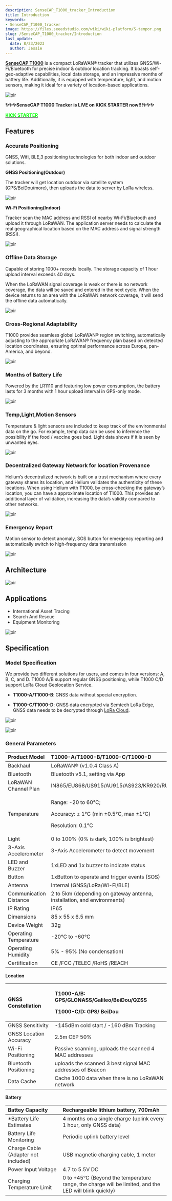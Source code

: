 ```yaml
---
description: SenseCAP_T1000_tracker_Introduction
title: Introduction
keywords:
- SenseCAP_T1000_tracker
image: https://files.seeedstudio.com/wiki/wiki-platform/S-tempor.png
slug: /SenseCAP_T1000_tracker/Introduction
last_update:
  date: 8/23/2023
  author: Jessie
---
```



[**SenseCAP T1000**](https://www.seeedstudio.com/sensecap-t1000-tracker?utm_source=emailsig&utm_medium=emailsig&utm_campaign=emailsig) is a compact LoRaWAN® tracker that utilizes GNSS/Wi-Fi/Bluetooth for precise indoor & outdoor location tracking. It boasts self-geo-adaptive capabilities, local data storage, and an impressive months of battery life. Additionally, it is equipped with temperature, light, and motion sensors, making it ideal for a variety of location-based applications.


<p style={{textAlign: 'center'}}><img src="https://files.seeedstudio.com/wiki/SenseCAP/Tracker/tracker_1.png" alt="pir" width={800} height="auto" /></p>





**✨✨✨SenseCAP T1000 Tracker is LIVE on KICK STARTER now!!!✨✨✨**

<div class="get_one_now_container" style={{textAlign: 'center'}}>
    <a class="get_one_now_item" href="https://www.kickstarter.com/projects/seeed/sensecap-t1000-track-what-you-care-with-no-boundaries?ref=discovery">
            <strong><span><font color={'FFFFFF'} size={"4"}> KICK STARTER </font></span></strong>
    </a>
</div>




## Features

### Accurate Positioning

GNSS, Wifi, BLE,3 positioning technologies for both indoor and outdoor solutions.

**GNSS Positioning(Outdoor)**

The tracker will get location outdoor via satellite system (GPS/BeiDou/more), then uploads the data to server by LoRa wireless.

<p style={{textAlign: 'center'}}><img src="https://files.seeedstudio.com/wiki/SenseCAP/Tracker/located_by_Gnss.png" alt="pir" width={800} height="auto" /></p>

**Wi-Fi Positioning(Indoor)**


Tracker scan the MAC address and RSSI of nearby Wi-Fi/Bluetooth and upload it through LoRaWAN. The application server needs to calculate the real geographical location based on the MAC address and signal strength (RSSI).

<p style={{textAlign: 'center'}}><img src="https://files.seeedstudio.com/wiki/SenseCAP/Tracker/by_wifi.png" alt="pir" width={800} height="auto" /></p>


### Offline Data Storage

Capable of storing 1000+ records locally. The storage capacity of 1 hour upload interval exceeds 40 days.

When the LoRaWAN signal coverage is weak or there is no network coverage, the data will be saved and entered in the next cycle. When the device returns to an area with the LoRaWAN network coverage, it will send the offline data automatically. 



<p style={{textAlign: 'center'}}><img src="https://files.seeedstudio.com/wiki/SenseCAP/Tracker/cache.png" alt="pir" width={800} height="auto" /></p>




### Cross-Regional Adaptability

T1000 provides seamless global LoRaWAN® region switching, automatically adjusting to the appropriate LoRaWAN® frequency plan based on detected location coordinates, ensuring optimal performance across Europe, pan-America, and beyond.

<p style={{textAlign: 'center'}}><img src="https://files.seeedstudio.com/wiki/SenseCAP/Tracker/earth.gif" alt="pir" width={800} height="auto" /></p>


### Months of Battery Life

Powered by the LR1110 and featuring low power consumption, the battery lasts for 3 months with 1 hour upload interval in GPS-only mode.

<p style={{textAlign: 'center'}}><img src="https://files.seeedstudio.com/wiki/SenseCAP/Tracker/battery_life.png" alt="pir" width={800} height="auto" /></p>

### Temp,Light,Motion Sensors

Temperature & light sensors are included to keep track of the environmental data on the go. For example, temp data can be used to inference the possibility if the food / vaccine goes bad. Light data shows if it is seen by unwanted eyes.


<p style={{textAlign: 'center'}}><img src="https://files.seeedstudio.com/wiki/SenseCAP/Tracker/sensor.png" alt="pir" width={800} height="auto" /></p>



### Decentralized Gateway Network for location Provenance

Helium’s decentralized network is built on a trust mechanism where every gateway shares its location, and Helium validates the authenticity of these locations. When using Helium with T1000, by cross-checking the gateway’s location, you can have a approximate location of T1000. This provides an additional layer of validation, increasing the data’s validity compared to other networks.

<p style={{textAlign: 'center'}}><img src="https://files.seeedstudio.com/wiki/SenseCAP/Tracker/helium_map.png" alt="pir" width={800} height="auto" /></p>


### Emergency Report

Motion sensor to detect anomaly, SOS button for emergency reporting and automatically switch to high-frequency data transmission

<p style={{textAlign: 'center'}}><img src="https://www.seeedstudio.com/blog/wp-content/uploads/2023/06/%E7%94%BB%E6%9D%BF-4@1.5x.png" alt="pir" width={800} height="auto" /></p>

## Architecture

<p style={{textAlign: 'center'}}><img src="https://www.seeedstudio.com/blog/wp-content/uploads/2023/06/%E7%B4%A0%E6%9D%9033.png" alt="pir" width={800} height="auto" /></p>

## Applications

* International Asset Tracing
* Search And Rescue
* Equipment Monitoring

<p style={{textAlign: 'center'}}><img src="https://files.seeedstudio.com/wiki/SenseCAP/Tracker/applications.png" alt="pir" width={800} height="auto" /></p>

 
## Specification

### Model Specification

We provide two different solutions for users, and comes in four versions: A, B, C, and D. T1000 A/B support regular GNSS positioning, while T1000 C/D support LoRa Cloud Geolocation Service.


* **T1000-A/T1000-B**: GNSS data without special encryption.

* **T1000-C/T1000-D**: GNSS data encrypted via Semtech LoRa Edge, GNSS data needs to be decrypted through [LoRa Cloud](https://www.loracloud.com/).

<p style={{textAlign: 'center'}}><img src="https://files.seeedstudio.com/wiki/SenseCAP/Tracker/model_spec2.png" alt="pir" width={800} height="auto" /></p>


<p style={{textAlign: 'center'}}><img src="https://www.seeedstudio.com/blog/wp-content/uploads/2023/06/%E7%94%BB%E6%9D%BF-11@1.5x.png" alt="pir" width={800} height="auto" /></p>



### General Parameters

|Product Model|T1000-A/T1000-B/T1000-C/T1000-D|
| :- | :- |
|Backhaul|LoRaWAN® (v1.0.4 Class A)|
|Bluetooth|Bluetooth v5.1, setting via App|
|LoRaWAN Channel Plan|IN865/EU868/US915/AU915/AS923/KR920/RU864|
|Temperature|<p>Range: -20 to 60℃;</p><p>Accuracy: ± 1℃ (min ±0.5℃, max ±1℃)</p><p>Resolution: 0.1℃</p>|
|Light|0 to 100% (0% is dark, 100% is brightest)|
|3-Axis Accelerometer|3-Axis Accelerometer to detect movement|
|LED and Buzzer|1xLED and 1x buzzer to indicate status|
|Button|1xButton to operate and trigger events (SOS)|
|Antenna|Internal (GNSS/LoRa/Wi-Fi/BLE)|
|Communication Distance|2 to 5km (depending on gateway antenna, installation, and environments)|
|IP Rating|IP65|
|Dimensions|85 x 55 x 6.5 mm|
|Device Weight|32g|
|Operating Temperature|-20℃ to +60<a name="ole_link12"></a>℃|
|Operating Humidity|5% - 95% (No condensation)|
|Certification|CE /FCC /TELEC /RoHS /REACH|

**Location**

|GNSS Constellation|<p>T1000-A/B: GPS/GLONASS/Galileo/BeiDou/QZSS</p><p>T1000-C/D: GPS/ BeiDou</p>|
| :- | :- |
|GNSS Sensitivity|-145dBm cold start / -160 dBm Tracking|
|GNSS Location Accuracy|2\.5m CEP 50%|
|Wi-Fi Positioning|Passive scanning, uploads the scanned 4 MAC addresses|
|Bluetooth Positioning|uploads the scanned 3 best signal MAC addresses of Beacon|
|Data Cache|Cache 1000 data when there is no LoRaWAN network|

**Battery**

|Battey Capacity|Rechargeable lithium battery, 700mAh|
| :- | :- |
|\*Battery Life Estimates|4 months on a single charge (uplink every 1 hour, only GNSS data)|
|Battery Life Monitoring|Periodic uplink battery level|
|Charge Cable (Adapter not included)|USB magnetic charging cable, 1 meter|
|<a name="ole_link9"></a>Power Input Voltage|4\.7 to 5.5V DC|
|Charging Temperature Limit|0 to +45℃ (Beyond the temperature range, the charge will be limited, and the LED will blink quickly)|




